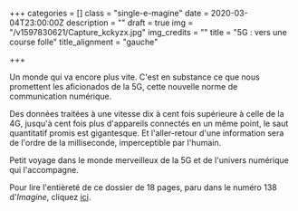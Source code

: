 +++
categories = []
class = "single-e-magine"
date = 2020-03-04T23:00:00Z
description = ""
draft = true
img = "/v1597830621/Capture_kckyzx.jpg"
img_credits = ""
title = "5G : vers une course folle"
title_alignment = "gauche"

+++

Un monde qui va encore plus vite. C'est en substance ce que nous promettent les aficionados de la 5G, cette nouvelle norme de communication numérique. 

Des données traitées à une vitesse dix à cent fois supérieure à celle de la 4G, jusqu'à cent fois plus d'appareils connectés en un même point, le saut quantitatif promis est gigantesque. Et l'aller-retour d'une information sera de l'ordre de la milliseconde, imperceptible par l'humain. 

Petit voyage dans le monde merveilleux de la 5G et de l'univers numérique qui l'accompagne. 

Pour lire l'entièreté de ce dossier de 18 pages, paru dans le numéro 138 d'_Imagine_, cliquez [ici](https://kiosque.imagine-magazine.com/wp-content/uploads/2020/08/138_dossier5G.pdf).
